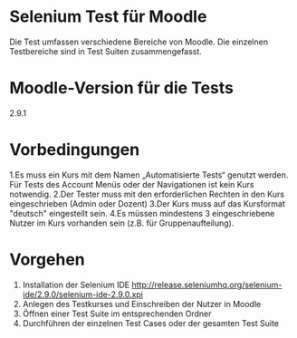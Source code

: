 Selenium Test für Moodle
========================
Die Test umfassen verschiedene Bereiche von Moodle.
Die einzelnen Testbereiche sind in Test Suiten zusammengefasst.

Moodle-Version für die Tests
============================
2.9.1

Vorbedingungen
==============
1.Es muss ein Kurs mit dem Namen „Automatisierte Tests“ genutzt werden. Für Tests des Account Menüs oder der Navigationen ist kein Kurs notwendig.
2.Der Tester muss mit den erforderlichen Rechten in den Kurs eingeschrieben (Admin oder Dozent)
3.Der Kurs muss auf das Kursformat "deutsch" eingestellt sein.
4.Es müssen mindestens 3 eingeschriebene Nutzer im Kurs vorhanden sein (z.B. für Gruppenaufteilung).

Vorgehen
========
1. Installation der Selenium IDE
http://release.seleniumhq.org/selenium-ide/2.9.0/selenium-ide-2.9.0.xpi
2. Anlegen des Testkurses und Einschreiben der Nutzer in Moodle
3. Öffnen einer Test Suite im entsprechenden Ordner
4. Durchführen der einzelnen Test Cases oder der gesamten Test Suite
